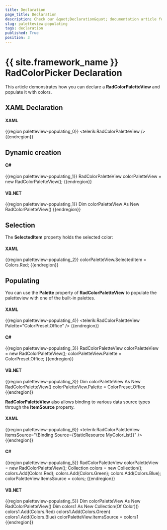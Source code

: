 ```yaml
---
title: Declaration
page_title: Declaration
description: Check our &quot;Declaration&quot; documentation article for the RadColorPicker {{ site.framework_name }} control.
slug: paletteview-populating
tags: declaration
published: True
position: 3
---
```


# {{ site.framework_name }} RadColorPicker Declaration

This article demonstrates how you can declare a __RadColorPaletteView__ and populate it with colors.

## XAML Declaration

#### __XAML__
{{region paletteview-populating_0}}
	<telerik:RadColorPaletteView />
{{endregion}}

## Dynamic creation

#### __C#__
{{region paletteview-populating_1}}
	RadColorPaletteView colorPaletteView = new RadColorPaletteView();
{{endregion}}

#### __VB.NET__
{{region paletteview-populating_1}}
	Dim colorPaletteView As New RadColorPaletteView()
{{endregion}}

## Selection

The __SelectedItem__ property holds the selected color:				

#### __XAML__
{{region paletteview-populating_2}}
	colorPaletteView.SelectedItem = Colors.Red;
{{endregion}}

## Populating

You can use the __Palette__ property of __RadColorPaletteView__ to populate the paletteview with one of the built-in palettes.				

#### __XAML__
{{region paletteview-populating_4}}
	<telerik:RadColorPaletteView Palette="ColorPreset.Office" />
{{endregion}}

#### __C#__
{{region paletteview-populating_3}}
	RadColorPaletteView colorPaletteView = new RadColorPaletteView();
	colorPaletteView.Palette = ColorPreset.Office;
{{endregion}}

#### __VB.NET__
{{region paletteview-populating_3}}
	Dim colorPaletteView As New RadColorPaletteView()
	colorPaletteView.Palette = ColorPreset.Office
{{endregion}}
    
__RadColorPaletteView__  also allows binding to various data source types through the __ItemSource__ property.				

#### __XAML__
{{region paletteview-populating_6}}
	<telerik:RadColorPaletteView ItemsSource="{Binding Source={StaticResource MyColorList}}" />
{{endregion}}

#### __C#__
{{region paletteview-populating_5}}
	RadColorPaletteView colorPaletteView = new RadColorPaletteView();
	Collection<Color> colors = new Collection<Color>();
	colors.Add(Colors.Red);
	colors.Add(Colors.Green);
	colors.Add(Colors.Blue);
	colorPaletteView.ItemsSource = colors;
{{endregion}}

#### __VB.NET__
{{region paletteview-populating_5}}
	Dim colorPaletteView As New RadColorPaletteView()
	Dim colors1 As New Collection(Of Color)()
	colors1.Add(Colors.Red)
	colors1.Add(Colors.Green)
	colors1.Add(Colors.Blue)
	colorPaletteView.ItemsSource = colors1
{{endregion}}